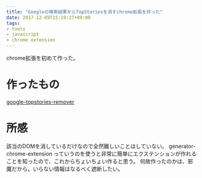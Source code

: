 ```yaml
---
title: "Googleの検索結果からTopStoriesを消すchrome拡張を作った"
date: 2017-12-09T15:19:27+09:00
tags:
- tools
- javascript
- chrome extension
---
```

chrome拡張を初めて作った。

<!--more-->

# 作ったもの

[google-topstories-remover](https://github.com/ygnmhdtt/google-topstories-remover)

# 所感

該当のDOMを消しているだけなので全然難しいことはしていない。
generator-chrome-extension っていうのを使うと非常に簡単にエクステンションが作れることを知ったので、これからちょいちょい作ると思う。
何故作ったのかは、邪魔だから。いらない情報はなるべく遮断したい。
